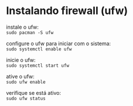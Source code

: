 # Instalando firewall (ufw)
instale o ufw:  
`sudo pacman -S ufw`  

configure o ufw para iniciar com o sistema:  
`sudo systemctl enable ufw`  

inicie o ufw:  
`sudo systemctl start ufw`  

ative o ufw:  
`sudo ufw enable`  

verifique se está ativo:  
`sudo ufw status`